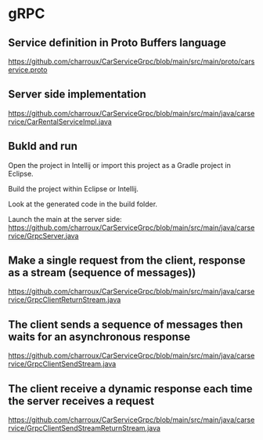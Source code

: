 # gRPC

## Service definition in Proto Buffers language

https://github.com/charroux/CarServiceGrpc/blob/main/src/main/proto/carservice.proto

## Server side implementation

https://github.com/charroux/CarServiceGrpc/blob/main/src/main/java/carservice/CarRentalServiceImpl.java

## Bukld and run

Open the project in Intellij or import this project as a Gradle project in Eclipse.

Build the project within Eclipse or Intellij.

Look at the generated code in the build folder.

Launch the main at the server side: https://github.com/charroux/CarServiceGrpc/blob/main/src/main/java/carservice/GrpcServer.java

## Make a single request from the client, response as a stream (sequence of messages))

https://github.com/charroux/CarServiceGrpc/blob/main/src/main/java/carservice/GrpcClientReturnStream.java

## The client sends a sequence of messages then waits for an asynchronous response

https://github.com/charroux/CarServiceGrpc/blob/main/src/main/java/carservice/GrpcClientSendStream.java

## The client receive a dynamic response each time the server receives a request

https://github.com/charroux/CarServiceGrpc/blob/main/src/main/java/carservice/GrpcClientSendStreamReturnStream.java
